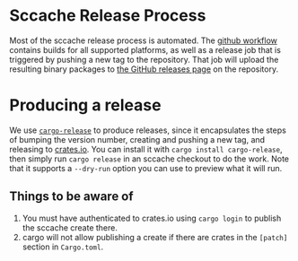 # Sccache Release Process

Most of the sccache release process is automated. The [github workflow](https://github.com/mozilla/sccache/actions?query=workflow%3Aci) contains builds for all supported platforms, as well as a release job that is triggered by pushing a new tag to the repository. That job will upload the resulting binary packages to [the GitHub releases page](https://github.com/mozilla/sccache/releases) on the repository.

# Producing a release

We use [`cargo-release`](https://crates.io/crates/cargo-release) to produce releases, since it encapsulates the steps of bumping the version number, creating and pushing a new tag, and releasing to [crates.io](https://crates.io/crates/sccache). You can install it with `cargo install cargo-release`, then simply run `cargo release` in an sccache checkout to do the work. Note that it supports a `--dry-run` option you can use to preview what it will run.

## Things to be aware of

1. You must have authenticated to crates.io using `cargo login` to publish the sccache create there.
2. cargo will not allow publishing a create if there are crates in the `[patch]` section in `Cargo.toml`.
